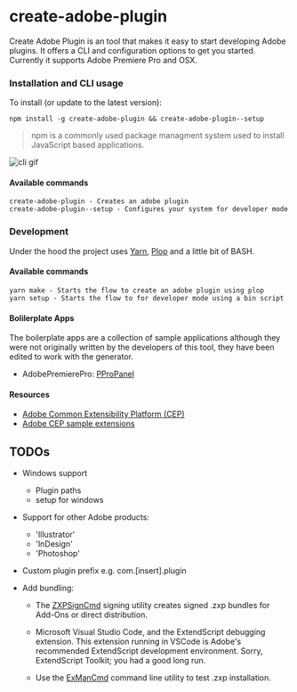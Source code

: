 # create-adobe-plugin

Create Adobe Plugin is an tool that makes it easy to start developing Adobe plugins. It offers a CLI and configuration options to get you started. Currently it supports Adobe Premiere Pro and OSX.


### Installation and CLI usage
To install (or update to the latest version):

```
npm install -g create-adobe-plugin && create-adobe-plugin--setup
```

> npm is a commonly used package managment system used to install JavaScript based applications.

![cli gif](https://raw.github.com/albybarber/create-adobe-plugin/master/cap-cli.gif)

#### Available commands
```
create-adobe-plugin - Creates an adobe plugin
create-adobe-plugin--setup - Configures your system for developer mode
```

### Development
Under the hood the project uses [Yarn](https://yarnpkg.com/), [Plop](https://www.npmjs.com/package/plop) and a little bit of BASH.

#### Available commands
```
yarn make - Starts the flow to create an adobe plugin using plop
yarn setup - Starts the flow to for developer mode using a bin script
```

#### Bolilerplate Apps
The boilerplate apps are a collection of sample applications although they were not originally written by the developers of this tool, they have been edited to work with the generator. 

* AdobePremierePro: [PProPanel](https://github.com/Adobe-CEP/Samples/tree/master/PProPanel)


#### Resources 
* [Adobe Common Extensibility Platform (CEP)](https://www.adobe.io/apis/creativecloud/cep.html)
* [Adobe CEP sample extensions](https://github.com/Adobe-CEP/Samples)

## TODOs
* Windows support
    * Plugin paths
    * setup for windows 
* Support for other Adobe products:
    * 'Illustrator'
    * 'InDesign'
    * 'Photoshop'

* Custom plugin prefix  e.g. com.[insert].plugin

* Add bundling:
    - The
        [ZXPSignCmd](https://github.com/Adobe-CEP/CEP-Resources/tree/master/ZXPSignCMD/4.0.7)
        signing utility creates signed .zxp bundles for Add-Ons or direct
        distribution.
    - Microsoft Visual Studio Code, and the ExtendScript debugging extension. This extension running in VSCode is Adobe's recommended ExtendScript development environment. Sorry, ExtendScript Toolkit; you had a good long run.

    - Use the [ExManCmd](https://www.adobeexchange.com/resources/28) command line
        utility to test .zxp installation.




